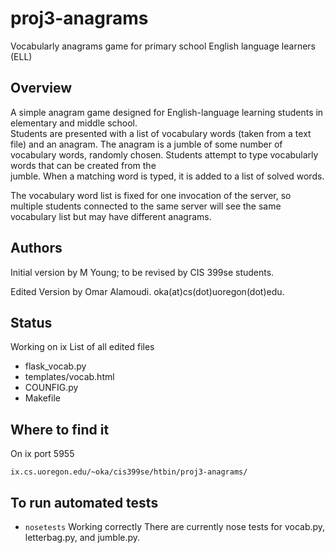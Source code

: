 # proj3-anagrams
Vocabularly anagrams game for primary school English language learners (ELL)


## Overview

A simple anagram game designed for English-language learning students in 
elementary and middle school.  
Students are presented with a list of vocabulary words (taken from a text file) 
and an anagram.  The anagram is a jumble of some number of vocabulary words, randomly chosen.  Students attempt to type vocabularly words that can be created from the  
jumble.  When a matching word is typed, it is added to a list of solved words. 

The vocabulary word list is fixed for one invocation of the server, so multiple
students connected to the same server will see the same vocabulary list but may 
have different anagrams.

## Authors 

Initial version by M Young; to be revised by CIS 399se students. 

Edited Version by Omar Alamoudi. oka(at)cs(dot)uoregon(dot)edu.

## Status

Working on ix 
List of all edited files
* flask_vocab.py
* templates/vocab.html
* COUNFIG.py
* Makefile

## Where to find it 

On ix port 5955

`ix.cs.uoregon.edu/~oka/cis399se/htbin/proj3-anagrams/` 



## To run automated tests 
* `nosetests`
Working correctly
There are currently nose tests for vocab.py, letterbag.py, and jumble.py. 



